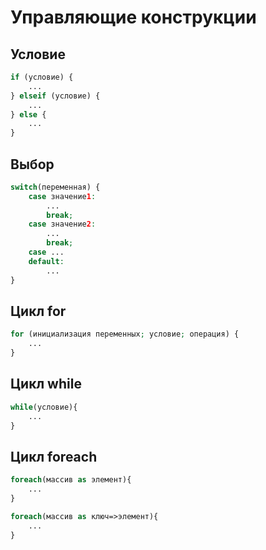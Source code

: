 # Управляющие конструкции

## Условие
```php
if (условие) {
    ...
} elseif (условие) {
    ...
} else {
    ...
}
```

## Выбор

```php
switch(переменная) {
    case значение1:
        ...
        break;
    case значение2:
        ...
        break;
    case ...
    default:
        ...
}
```
## Цикл for

```php
for (инициализация переменных; условие; операция) {
    ...
}
```

## Цикл while

```php
while(условие){
    ...
}
```

## Цикл foreach

```php
foreach(массив as элемент){
    ...
}
```
```php
foreach(массив as ключ=>элемент){
    ...
}
```